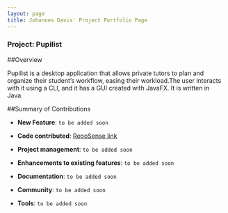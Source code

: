 ```yaml
---
layout: page
title: Johannes Davis' Project Portfolio Page
---
```


### Project: Pupilist

##Overview

Pupilist is a desktop application that allows private tutors to plan and organize their student’s workflow, 
easing their workload.The user interacts with it using a CLI, and it has a GUI created with JavaFX. 
It is written in Java.

##Summary of Contributions

* **New Feature**: `to be added soon`

* **Code contributed**: [RepoSense link](https://nus-cs2103-ay2223s1.github.io/tp-dashboard/?search=jwdavis0200&breakdown=true&sort=groupTitle&sortWithin=title&since=2022-09-16&timeframe=commit&mergegroup=&groupSelect=groupByRepos&checkedFileTypes=docs~functional-code~test-code~other)

* **Project management**: `to be added soon`

* **Enhancements to existing features**: `to be added soon`
* **Documentation**: `to be added soon`
* **Community**: `to be added soon`
* **Tools**: `to be added soon`


